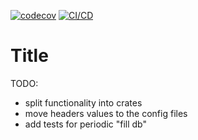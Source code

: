 [![codecov](https://codecov.io/gh/MorganTwoZero/pic-scraper-backend/branch/main/graph/badge.svg?token=WNR75L22VS)](https://codecov.io/gh/MorganTwoZero/pic-scraper-backend)
[![CI/CD](https://github.com/MorganTwoZero/pic-scraper-backend/actions/workflows/general.yml/badge.svg)](https://github.com/MorganTwoZero/pic-scraper-backend/actions/workflows/general.yml)
# Title

TODO:
 - split functionality into crates
 - move headers values to the config files
 - add tests for periodic "fill db"